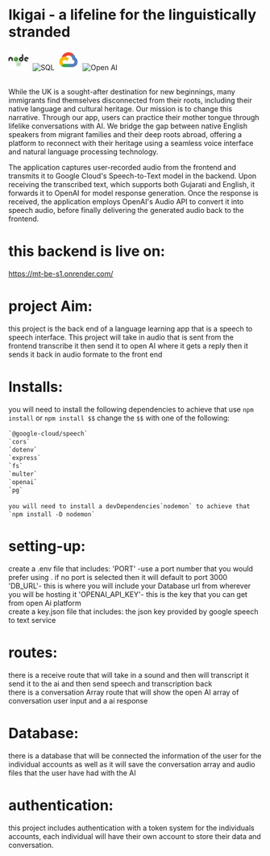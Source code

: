 # Ikigai - a lifeline for the linguistically stranded

<div>
  <img src="https://github.com/devicons/devicon/blob/master/icons/nodejs/nodejs-original-wordmark.svg" title="NodeJS" alt="NodeJS" width="40" height="40"/>&nbsp;
  <img src="https://cdn0.iconfinder.com/data/icons/flat-design-database-set-3/24/sql-1024.png" title="SQL" alt="SQL" width="40" height="40"/>&nbsp;
  <img src="https://github.com/devicons/devicon/blob/master/icons/googlecloud/googlecloud-original.svg" title="Google Cloud" alt="Google CLoud" width="40" height="40"/>&nbsp;
  <img src="https://isurajitroy.com/wp-content/uploads/2023/06/ChatGPT-Logo-TM-Official.png" title="Open AI" alt="Open AI" width="40" height="40"/>&nbsp;
</div>

<br>

While the UK is a sought-after destination for new beginnings, many immigrants find themselves disconnected from their roots, including their native language and cultural heritage. Our mission is to change this narrative. Through our app, users can practice their mother tongue through lifelike conversations with AI. We bridge the gap between native English speakers from migrant families and their deep roots abroad, offering a platform to reconnect with their heritage using a seamless voice interface and natural language processing technology.

The application captures user-recorded audio from the frontend and transmits it to Google Cloud's Speech-to-Text model in the backend. Upon receiving the transcribed text, which supports both Gujarati and English, it forwards it to OpenAI for model response generation. Once the response is received, the application employs OpenAI's Audio API to convert it into speech audio, before finally delivering the generated audio back to the frontend.

# this backend is live on:

https://mt-be-s1.onrender.com/

# project Aim:

this project is the back end of a language learning app that is a speech to speech interface.
This project will take in audio that is sent from the frontend transcribe it then send it to open AI where it gets a reply then it sends it back in audio formate to the front end

# Installs:

you will need to install the following dependencies to achieve that use `npm install` or `npm install $$` change the `$$` with one of the following:

    `@google-cloud/speech`
    `cors`
    `dotenv`
    `express`
    `fs`
    `multer`
    `openai`
    `pg`

    you will need to install a devDependencies`nodemon` to achieve that `npm install -D nodemon`

# setting-up:

create a .env file that includes:
'PORT' -use a port number that you would prefer using . if no port is selected then it will default to port 3000
'DB_URL'- this is where you will include your Database url from wherever you will be hosting it
'OPENAI_API_KEY'- this is the key that you can get from open Ai platform
<br>
create a key.json file that includes:
the json key provided by google speech to text service

# routes:

there is a receive route that will take in a sound and then will transcript it send it to the ai and then send speech and transcription back
<br>
there is a conversation Array route that will show the open AI array of conversation user input and a ai response

# Database:

there is a database that will be connected the information of the user for the individual accounts as well as it will save the conversation array and audio files that the user have had with the AI

# authentication:

this project includes authentication with a token system for the individuals accounts, each individual will have their own account to store their data and conversation.
